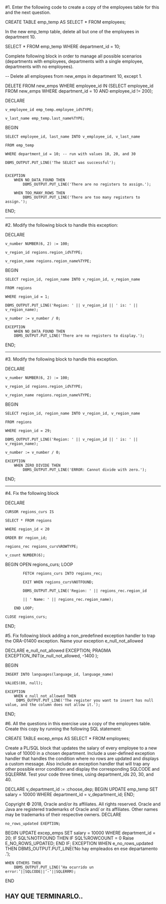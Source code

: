 #1. Enter the following code to create a copy of the employees table for this and the next question.

CREATE TABLE emp_temp AS SELECT * FROM employees;

In the new emp_temp table, delete all but one of the employees in department 10.

SELECT * FROM emp_temp WHERE department_id = 10;

Complete following block in order to manage all possible scenarios (departments with employees, departments with a single employee, departments with no employees).

-- Delete all employees from new_emps in department 10, except 1.

DELETE FROM new_emps WHERE employee_id IN (SELECT employee_id FROM new_emps WHERE department_id = 10 AND employee_id != 200);


DECLARE

    v_employee_id emp_temp.employee_id%TYPE;

    v_last_name emp_temp.last_name%TYPE;

BEGIN

    SELECT employee_id, last_name INTO v_employee_id, v_last_name

    FROM emp_temp

    WHERE department_id = 10; -- run with values 10, 20, and 30

    DBMS_OUTPUT.PUT_LINE('The SELECT was successful');

    
    EXCEPTION
        WHEN NO_DATA_FOUND THEN
            DBMS_OUTPUT.PUT_LINE('There are no registers to assign.');

        WHEN TOO_MANY_ROWS THEN
            DBMS_OUTPUT.PUT_LINE('There are too many registers to assign.');
            
END;

---

#2.
Modify the following block to handle this exception:

DECLARE

    v_number NUMBER(6, 2) := 100;

    v_region_id regions.region_id%TYPE;

    v_region_name regions.region_name%TYPE;

BEGIN

    SELECT region_id, region_name INTO v_region_id, v_region_name

    FROM regions

    WHERE region_id = 1;

    DBMS_OUTPUT.PUT_LINE('Region: ' || v_region_id || ' is: ' || v_region_name);

    v_number := v_number / 0;
    
    EXCEPTION
        WHEN NO_DATA_FOUND THEN
        DBMS_OUTPUT.PUT_LINE('There are no registers to display.');
END;

---

#3.
Modify the following block to handle this exception.

DECLARE

    v_number NUMBER(6, 2) := 100;

    v_region_id regions.region_id%TYPE;

    v_region_name regions.region_name%TYPE;

BEGIN

    SELECT region_id, region_name INTO v_region_id, v_region_name

    FROM regions

    WHERE region_id = 29;

    DBMS_OUTPUT.PUT_LINE('Region: ' || v_region_id || ' is: ' || v_region_name);

    v_number := v_number / 0;
    
    EXCEPTION
        WHEN ZERO_DIVIDE THEN
            DBMS_OUTPUT.PUT_LINE('ERROR: Cannot divide with zero.');
END;

---

#4.
Fix the following block

DECLARE

    CURSOR regions_curs IS

    SELECT * FROM regions

    WHERE region_id < 20

    ORDER BY region_id;

    regions_rec regions_curs%ROWTYPE;

    v_count NUMBER(6);

BEGIN
    OPEN regions_curs;
        LOOP

            FETCH regions_curs INTO regions_rec;

            EXIT WHEN regions_curs%NOTFOUND;

            DBMS_OUTPUT.PUT_LINE('Region: ' || regions_rec.region_id

            || ' Name: ' || regions_rec.region_name);

        END LOOP;

    CLOSE regions_curs;

END;

#5.
Fix following block adding a non_predefined exception handler to trap the ORA-01400 exception. 
Name your exception e_null_not_allowed

DECLARE
    e_null_not_allowed EXCEPTION;
    PRAGMA EXCEPTION_INIT(e_null_not_allowed, -1400 );

BEGIN

    INSERT INTO languages(language_id, language_name)

    VALUES(80, null);

    EXCEPTION
        WHEN e_null_not_allowed THEN
         DBMS_OUTPUT.PUT_LINE('The register you want to insert has null value, and the column does not allow it.');
        
END;

#6.
All the questions in this exercise use a copy of the employees table. Create this copy by running the following SQL statement:

CREATE TABLE excep_emps AS SELECT * FROM employees;

Create a PL/SQL block that updates the salary of every employee to a new value of 10000 in a chosen department.
Include a user-defined exception handler that handles the condition where no rows are updated and displays a custom message.
Also include an exception handler that will trap any other possible error condition and display the corresponding SQLCODE and SQLERRM. 
Test your code three times, using department_ids 20, 30, and 40.

DECLARE
    v_department_id := :choose_dep;
BEGIN
    UPDATE emp_temp
    SET salary = 10000
    WHERE department_id = v_department_id;
END;

Copyright © 2018, Oracle and/or its affiliates. All rights reserved. Oracle and Java are registered trademarks of Oracle and/
or its affiliates. Other names may be trademarks of their
respective owners.
DECLARE

    no_rows_updated EXEPTION;

BEGIN
    UPDATE
    excep_emps
    SET salary
    = 10000
    WHERE department_id = 20;
    IF SQL%NOTFOUND THEN
    IF SQL%ROWCOUNT = 0
    Raise E_NO_ROWS_UPDATED;
    END IF;
    EXCEPTION
        WHEN e_no_rows_updated THEN
        DBMS_OUTPUT.PUT_LINE(‘No hay empleados en ese departamento .’);

    WHEN OTHERS THEN
        DBMS_OUTPUT.PUT_LINE(‘Ha ocurrido un error:’||SQLCODE||’-‘||SQLERRM);
END

## HAY QUE TERMINARLO..
